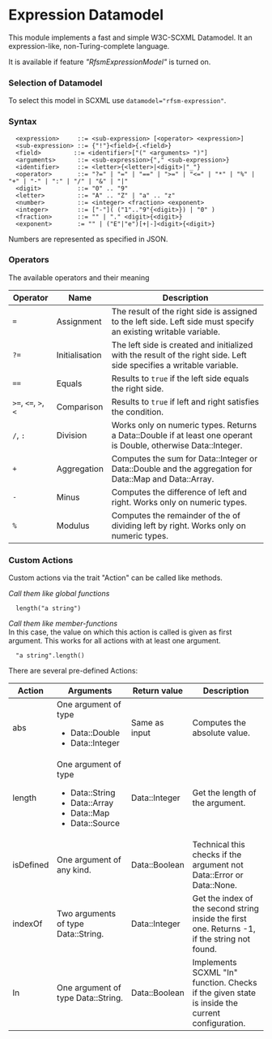 # Expression Datamodel

This module implements a fast and simple W3C-SCXML Datamodel.
It an expression-like, non-Turing-complete language. 

It is available if feature _"RfsmExpressionModel"_ is turned on.

### Selection of Datamodel

To select this model in SCXML use `datamodel="rfsm-expression"`. 

### Syntax

```
  <expression>     ::= <sub-expression> [<operator> <expression>]
  <sub-expression> ::= {"!"}<field>{.<field>}
  <field>         ::= <identifier>["(" <arguments> ")"]
  <arguments>      ::= <sub-expression>{"," <sub-expression>}
  <identifier>     ::= <letter>{<letter>|<digit>|"_"}
  <operator>       ::= "?=" | "=" | "==" | ">=" | "<=" | "*" | "%" | "+" | "-" | ":" | "/" | "&" | "|"
  <digit>          ::= "0" .. "9"  
  <letter>         ::= "A" .. "Z" | "a" .. "z"  
  <number>         ::= <integer> <fraction> <exponent>
  <integer>        ::= ["-"]( ("1".."9"{<digit>}) | "0" ) 
  <fraction>       ::= "" | "." <digit>{<digit>}
  <exponent>       := "" | ("E"|"e")[+|-]<digit>{<digit>}
```

Numbers are represented as specified in JSON.

### Operators

The available operators and their meaning

| Operator             | Name           | Description                                                                                                          |
|----------------------|----------------|----------------------------------------------------------------------------------------------------------------------|
| `=`                  | Assignment     | The result of the right side is assigned to the left side. Left side must specify an existing writable variable.     |
| `?=`                 | Initialisation | The left side is created and initialized with the result of the right side. Left side specifies a writable variable. |                                                 |
| `==`                 | Equals         | Results to `true` if the left side equals the right side.                                                            |
| `>=`, `<=`, `>`, `<` | Comparison     | Results to `true` if left and right satisfies the condition.                                                         |
| `/`, `:`             | Division       | Works only on numeric types. Returns a Data::Double if at least one operant is Double, otherwise Data::Integer.      |
| `+`                  | Aggregation    | Computes the sum for Data::Integer or Data::Double and the aggregation for Data::Map and Data::Array.                |
| `-`                  | Minus          | Computes the difference of left and right. Works only on numeric types.                                              |
| `%`                  | Modulus        | Computes the remainder of the of dividing left by right. Works only on numeric types.                                |


### Custom Actions

Custom actions via the trait "Action" can be called like methods.

_Call them like global functions_

```
  length("a string")
```

_Call them like member-functions_<br/>
In this case, the value on which this action is called is given as first argument.
This works for all actions with at least one argument.

```
  "a string".length()
```

There are several pre-defined Actions:

| Action    | Arguments                                                                                                      | Return value  | Description                                                                                    |
|-----------|----------------------------------------------------------------------------------------------------------------|---------------|------------------------------------------------------------------------------------------------|
| abs       | One argument of type <ul><li>Data::Double</li><li>Data::Integer</li></ul>                                      | Same as input | Computes the absolute value.                                                                   |
| length    | One argument of type <ul><li>Data::String</li><li>Data::Array</li><li>Data::Map</li><li>Data::Source</li></ul> | Data::Integer | Get the length of the argument.                                                                |
| isDefined | One argument of any kind.                                                                                      | Data::Boolean | Technical this checks if the argument not Data::Error or Data::None.                           |
| indexOf   | Two arguments of type Data::String.                                                                            | Data::Integer | Get the index of the second string inside the first one. Returns -1, if the string not found.  |
| In        | One argument of type Data::String.                                                                             | Data::Boolean | Implements SCXML "In" function. Checks if the given state is inside the current configuration. |
